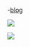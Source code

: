 -[blog](https://objectivezt.com/#/)

![](https://github-readme-stats.vercel.app/api?username=objectivezt&show_icons=true&theme=radicale&hide_title=true)

![](https://github-readme-stats.vercel.app/api/top-langs/?username=objectivezt&layout=compact)

<!--
**Objectivezt/Objectivezt** is a ✨ _special_ ✨ repository because its `README.md` (this file) appears on your GitHub profile.

Here are some ideas to get you started:

- 🔭 I’m currently working on ...
- 🌱 I’m currently learning ...
- 👯 I’m looking to collaborate on ...
- 🤔 I’m looking for help with ...
- 💬 Ask me about ...
- 📫 How to reach me: ...
- 😄 Pronouns: ...
- ⚡ Fun fact: ...
-->
